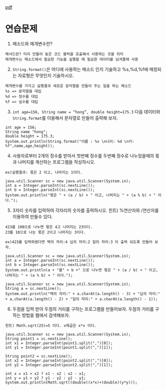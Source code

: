 [pdf](./JAVA240812simple148.pdf)
# 연습문제
1. 메소드와 매개변수란?
```
메서드란? 미리 만들어 놓은 코드 블럭을 호출해서 사용하는 것을 의미
매개변수는 메소드에서 필요한 기능을 실행할 때 필요한 데이터를 넘겨줄때 사용
```
2. `String.format()`은 어디에 사용하는 메소드 인지 기술하고 %s,%d,%f에 매칭되는 자료형은 무엇인지 기술하시오.
```
매개변수를 가지고 실행결과 새로운 문자열을 만들어 주는 일을 하는 메소드
%s => 문자열을 대입
%d => 정수를 대입
%f => 실수를 대입
```
3. `int age=156, String name = “hong”, double height=175.3` 다음 데이터와 `String.format`를 이용해서 문자열로 만들어 출력해 보자.
```
int age = 156;
String name "hong";
double height = 175.3;
System.out.println(String.format("이름 : %s \n나이: %d \n키: %f",name,age,height));
```
4. 사용자로부터 2개의 정수를 받아서 첫번째 정수를 두번째 정수로 나누었을때의 몫과 나머지를 계산하는 프로그램을 작성하시오. 
```
ex)실행결과: 몫은 2 이고, 나머지는 1이다.
```
```
java.util.Scanner sc = new java.util.Scanner(System.in);
int a = Integer.parseInt(sc.nextLine());
int b = Integer.parseInt(sc.nextLine());
System.out.println("몫은 " + (a / b) + " 이고, 나머지는 " + (a % b) + " 이다.");
```
5. 3자리 숫자를 입력하여 각자리의 숫자를 출력하시오. 힌트) %연산자와 /연산자를 이용하여 만들수 있다. 
```
423를 100으로 나누면 몫은 4고 나머지는 23이다. 
23를 10으로 나눈 몫은 2이고 나머지는 3이다. 
```
```
ex)423를 입력하였다면 백의 자리:4 십의 자리:2 일의 자리:3 이 출력 되도록 만들어 보자.
```
```
java.util.Scanner sc = new java.util.Scanner(System.in);
int a = Integer.parseInt(sc.nextLine());
int b = Integer.parseInt(sc.nextLine());
System.out.println(a + "를" + b +" 으로 나누면 몫은 " + (a / b) + " 이고, 나머지는 " + (a % b) + " 이다.");
```
```
java.util.Scanner sc = new java.util.Scanner(System.in);
String a = sc.nextLine();
System.out.println("백의 자리:" + a.charAt(a.length() - 3) + "십의 자리:" + a.charAt(a.length() - 2) + "일의 자리:" + a.charAt(a.length() - 1));
```
6. 두점을 입력 받아 두점의 거리를 구하는 프로그램을 만들어보자. 
두점의 거리를 구하는 방법을 웹에서 검색해보자. 
```
힌트) Math.sqrt(25)=5 이다. x제곱은 x*x 이다.
```
```
java.util.Scanner sc = new java.util.Scanner(System.in);
String point1 = sc.nextLine();
int x1 = Integer.parseInt(point1.split(",")[0]);
int y1 = Integer.parseInt(point1.split(",")[1]);

String point2 = sc.nextLine();
int x2 = Integer.parseInt(point2.split(",")[0]);
int y2 = Integer.parseInt(point2.split(",")[1]);

int x = x1 > x2 ? x1 - x2 : x2 - x1;
int y = y1 > y2 ? y1 - y2 : y2 - y1;
System.out.println(Math.sqrt((double)(x*x)+(double)(y*y)));
```
